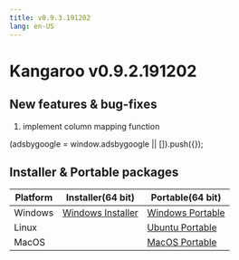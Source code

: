 ```yaml
---
title: v0.9.3.191202
lang: en-US
---
```


# Kangaroo v0.9.2.191202

## New features & bug-fixes
1. implement column mapping function

<div>
    <ins class="adsbygoogle"
        style="display:block; text-align:center;"
        data-ad-layout="in-article"
        data-ad-format="fluid"
        data-ad-client="ca-pub-3975819313740938"
        data-ad-slot="6760827895"></ins>
    <script2 type="text/javascript">
        (adsbygoogle = window.adsbygoogle || []).push({});
    </script2>
</div>


## Installer & Portable packages <Badge text="link expired" type="warning"/>

| Platform          | Installer(64 bit) | Portable(64 bit)  |
|-------------------|-------------------|-------------------|
| Windows | [Windows Installer](https://github.com/dbkangaroo/kangaroo/releases/download/v0.9.2.191202/Kangaroo_0.9.2.191202_win64.exe) | [Windows Portable](https://github.com/dbkangaroo/kangaroo/releases/download/v0.9.2.191202/Kangaroo_0.9.2.191202_win64.7z) |
| Linux |  | [Ubuntu Portable](https://github.com/dbkangaroo/kangaroo/releases/download/v0.9.2.191202/Kangaroo_0.9.2.191202_ubuntu.zip) |
| MacOS |  | [MacOS Portable](https://github.com/dbkangaroo/kangaroo/releases/download/v0.9.2.191202/Kangaroo_0.9.2.191202_macos.zip) |
